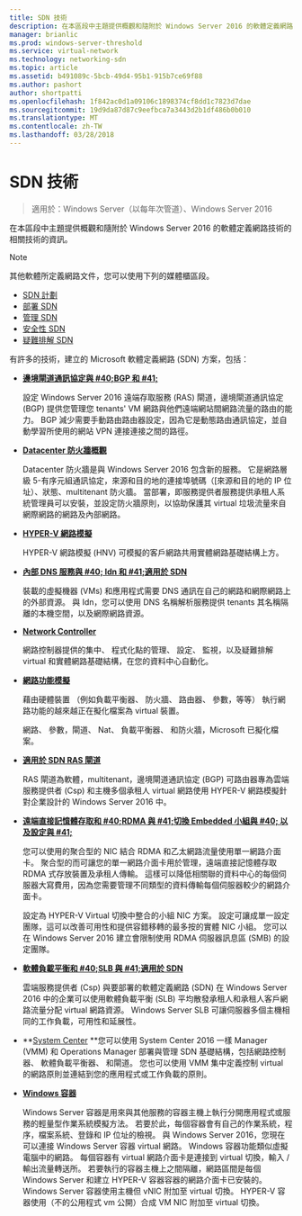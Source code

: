 ```yaml
---
title: SDN 技術
description: 在本區段中主題提供概觀和隨附於 Windows Server 2016 的軟體定義網路技術的相關技術的資訊。
manager: brianlic
ms.prod: windows-server-threshold
ms.service: virtual-network
ms.technology: networking-sdn
ms.topic: article
ms.assetid: b491089c-5bcb-49d4-95b1-915b7ce69f88
ms.author: pashort
author: shortpatti
ms.openlocfilehash: 1f842ac0d1a09106c1898374cf8dd1c7823d7dae
ms.sourcegitcommit: 19d9da87d87c9eefbca7a3443d2b1df486b0b010
ms.translationtype: MT
ms.contentlocale: zh-TW
ms.lasthandoff: 03/28/2018
---
```

# <a name="sdn-technologies"></a>SDN 技術

>適用於：Windows Server（以每年次管道）、Windows Server 2016

在本區段中主題提供概觀和隨附於 Windows Server 2016 的軟體定義網路技術的相關技術的資訊。  
  
> [!NOTE]  
> 其他軟體所定義網路文件，您可以使用下列的媒體櫃區段。  
>   
> - [SDN 計劃](../plan/Plan-Software-Defined-Networking.md)
> - [部署 SDN](../deploy/Deploy-Software-Defined-Networking.md)
> - [管理 SDN](../manage/manage-sdn.md)
> - [安全性 SDN](../security/sdn-security-top.md)
> - [疑難排解 SDN](../troubleshoot/Troubleshoot-Software-Defined-Networking.md)

有許多的技術，建立的 Microsoft 軟體定義網路 (SDN) 方案，包括：  
  
-   **[邊境閘道通訊協定與 #40;BGP 和 #41;](../../../remote/remote-access/bgp/Border-Gateway-Protocol-BGP.md)**  
  
    設定 Windows Server 2016 遠端存取服務 (RAS) 閘道，邊境閘道通訊協定 (BGP) 提供您管理您 tenants' VM 網路與他們遠端網站間網路流量的路由的能力。 BGP 減少需要手動路由路由器設定，因為它是動態路由通訊協定，並自動學習所使用的網站 VPN 連接連接之間的路徑。  
  
-   **[Datacenter 防火牆概觀](../../sdn/technologies/network-function-virtualization/Datacenter-Firewall-Overview.md)**  
  
    Datacenter 防火牆是與 Windows Server 2016 包含新的服務。 它是網路層級 5-有序元組通訊協定，來源和目的地的連接埠號碼（[來源和目的地的 IP 位址）、狀態、multitenant 防火牆。 當部署，即服務提供者服務提供承租人系統管理員可以安裝，並設定防火牆原則，以協助保護其 virtual 垃圾流量來自網際網路的網路及內部網路。  
  
  
-   **[HYPER-V 網路模擬](../../sdn/technologies/hyper-v-network-virtualization/Hyper-V-Network-Virtualization.md)**  
  
    HYPER-V 網路模擬 (HNV) 可模擬的客戶網路共用實體網路基礎結構上方。  
  
- **[內部 DNS 服務與 #40; Idn 和 #41;適用於 SDN](../../sdn/technologies/Idns-for-Sdn.md)**

    裝載的虛擬機器 \(VMs\) 和應用程式需要 DNS 通訊在自己的網路和網際網路上的外部資源。 與 Idn，您可以使用 DNS 名稱解析服務提供 tenants 其名稱隔離的本機空間，以及網際網路資源。

-   **[Network Controller](../../sdn/technologies/network-controller/Network-Controller.md)**  
  
    網路控制器提供的集中、 程式化點的管理、 設定、 監視，以及疑難排解 virtual 和實體網路基礎結構，在您的資料中心自動化。  
  
-   **[網路功能模擬](../../sdn/technologies/network-function-virtualization/Network-Function-Virtualization.md)**  
  
    藉由硬體裝置 （例如負載平衡器、 防火牆、 路由器、 參數，等等） 執行網路功能的越來越正在擬化檔案為 virtual 裝置。  
  
    網路、 參數，閘道、 Nat、 負載平衡器、 和防火牆，Microsoft 已擬化檔案。  

-   **[適用於 SDN RAS 閘道](../../sdn/technologies/network-function-virtualization/RAS-Gateway-for-SDN.md)**
  
    RAS 閘道為軟體，multitenant，邊境閘道通訊協定 (BGP) 可路由器專為雲端服務提供者 (Csp) 和主機多個承租人 virtual 網路使用 HYPER-V 網路模擬針對企業設計的 Windows Server 2016 中。  
      
- **[遠端直接記憶體存取和 #40;RDMA 與 #41;切換 Embedded 小組與 #40; 以及設定與 #41;](../../../virtualization/hyper-v-virtual-switch/RDMA-and-Switch-Embedded-Teaming.md)**  
  
    您可以使用的聚合型的 NIC 結合 RDMA 和乙太網路流量使用單一網路介面卡。 聚合型的而可讓您的單一網路介面卡用於管理，遠端直接記憶體存取 RDMA 式存放裝置及承租人傳輸。 這樣可以降低相關聯的資料中心的每個伺服器大寫費用，因為您需要管理不同類型的資料傳輸每個伺服器較少的網路介面卡。  
  
    設定為 HYPER-V Virtual 切換中整合的小組 NIC 方案。 設定可讓成單一設定團隊，這可以改善可用性和提供容錯移轉的最多按的實體 NIC 小組。 您可以在 Windows Server 2016 建立會限制使用 RDMA 伺服器訊息區 (SMB) 的設定團隊。
  

-   **[軟體負載平衡和 #40;SLB 與 #41;適用於 SDN](../../sdn/technologies/network-function-virtualization/software-load-balancing-for-sdn.md)**  

    雲端服務提供者 (Csp) 與要部署的軟體定義網路 (SDN) 在 Windows Server 2016 中的企業可以使用軟體負載平衡 (SLB) 平均散發承租人和承租人客戶網路流量分配 virtual 網路資源。 Windows Server SLB 可讓伺服器多個主機相同的工作負載，可用性和延展性。
  
-   **[System Center](../../sdn/Sc-Tech-for-Sdn.md) **您可以使用 System Center 2016 一樣 Manager (VMM) 和 Operations Manager 部署與管理 SDN 基礎結構，包括網路控制器、 軟體負載平衡器、 和閘道。 您也可以使用 VMM 集中定義控制 virtual 的網路原則並連結到您的應用程式或工作負載的原則。
  
- **[Windows 容器](../technologies/Containers/Container-networking-overview.md)**
    
    Windows Server 容器是用來與其他服務的容器主機上執行分開應用程式或服務的輕量型作業系統模擬方法。 若要於此，每個容器會有自己的作業系統，程序，檔案系統、登錄和 IP 位址的檢視。 與 Windows Server 2016，您現在可以連接 Windows Server 容器 virtual 網路。 Windows 容器功能類似虛擬電腦中的網路。 每個容器有 virtual 網路介面卡是連接到 virtual 切換，輸入 / 輸出流量轉送所。 若要執行的容器主機上之間隔離，網路區間是每個 Windows Server 和建立 HYPER-V 容器容器的網路介面卡已安裝的。 Windows Server 容器使用主機但 vNIC 附加至 virtual 切換。 HYPER-V 容器使用（不的公用程式 vm 公開）合成 VM NIC 附加至 virtual 切換。

